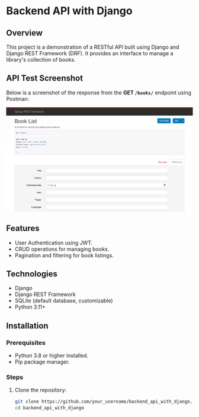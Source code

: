 # Backend API with Django

## Overview
This project is a demonstration of a RESTful API built using Django and Django REST Framework (DRF). It provides an interface to manage a library's collection of books. 

## API Test Screenshot

Below is a screenshot of the response from the **GET `/books/`** endpoint using Postman:

![API Response Screenshot](docs/images/Api_book_List.png)


## Features
- User Authentication using JWT.
- CRUD operations for managing books.
- Pagination and filtering for book listings.


## Technologies
- Django
- Django REST Framework
- SQLite (default database, customizable)
- Python 3.11+

## Installation

### Prerequisites
- Python 3.8 or higher installed.
- Pip package manager.

### Steps
1. Clone the repository:
   ```bash
   git clone https://github.com/your_username/backend_api_with_django.git
   cd backend_api_with_django


[def]: docs/images/postman_response.png